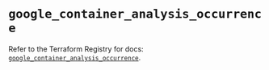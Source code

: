 # `google_container_analysis_occurrence`

Refer to the Terraform Registry for docs: [`google_container_analysis_occurrence`](https://registry.terraform.io/providers/hashicorp/google/6.43.0/docs/resources/container_analysis_occurrence).
